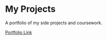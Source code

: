 # My Projects
A portfolio of my side projects and coursework.

[Portfolio Link](https://scannon2k.github.io/portfolio/)
